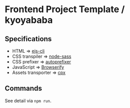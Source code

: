 # Frontend Project Template / kyoyababa

## Specifications

- HTML => [ejs-cli](https://www.npmjs.com/package/ejs-cli)
- CSS transpiler => [node-sass](https://www.npmjs.com/package/node-sass)
- CSS prefixer => [autoprefixer](https://www.npmjs.com/package/autoprefixer)
- JavaScript => [Browserify](https://www.npmjs.com/package/browserify)
- Assets transporter => [cpx](https://www.npmjs.com/package/cpx)

## Commands

See detail via `npm run`.
